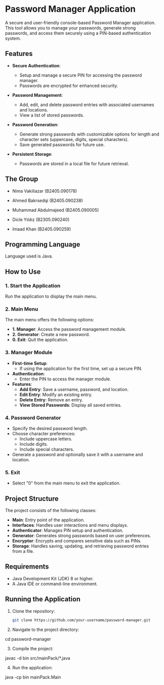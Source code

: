 # Password Manager Application

A secure and user-friendly console-based Password Manager application. This tool allows you to manage your passwords, generate strong passwords, and access them securely using a PIN-based authentication system.

## Features

- **Secure Authentication**:
  - Setup and manage a secure PIN for accessing the password manager.
  - Passwords are encrypted for enhanced security.

- **Password Management**:
  - Add, edit, and delete password entries with associated usernames and locations.
  - View a list of stored passwords.

- **Password Generation**:
  - Generate strong passwords with customizable options for length and character sets (uppercase, digits, special characters).
  - Save generated passwords for future use.

- **Persistent Storage**:
  - Passwords are stored in a local file for future retrieval.

## The Group

- Nima Vakiliazar (B2405.090178)

- Ahmed Bakrsedqi (B2405.090238)

- Muhammad Abdulmajeed (B2405.090005)

- Dicle Yıldız (B2305.090240)

- Imaad Khan (B2405.090259)

## Programming Language

Language used is Java. 

## How to Use

### 1. Start the Application
Run the application to display the main menu.

### 2. Main Menu
The main menu offers the following options:
- **1. Manager**: Access the password management module.
- **2. Generator**: Create a new password.
- **0. Exit**: Quit the application.

### 3. Manager Module
- **First-time Setup**:
  - If using the application for the first time, set up a secure PIN.
- **Authentication**:
  - Enter the PIN to access the manager module.
- **Features**:
  - **Add Entry**: Save a username, password, and location.
  - **Edit Entry**: Modify an existing entry.
  - **Delete Entry**: Remove an entry.
  - **View Stored Passwords**: Display all saved entries.

### 4. Password Generator
- Specify the desired password length.
- Choose character preferences:
  - Include uppercase letters.
  - Include digits.
  - Include special characters.
- Generate a password and optionally save it with a username and location.

### 5. Exit
- Select "0" from the main menu to exit the application.

## Project Structure

The project consists of the following classes:
- **Main**: Entry point of the application.
- **Interfaces**: Handles user interactions and menu displays.
- **Authenticator**: Manages PIN setup and authentication.
- **Generator**: Generates strong passwords based on user preferences.
- **Encryptor**: Encrypts and compares sensitive data such as PINs.
- **Storage**: Handles saving, updating, and retrieving password entries from a file.

## Requirements
- Java Development Kit (JDK) 8 or higher.
- A Java IDE or command-line environment.

## Running the Application
1. Clone the repository:
   ```bash
   git clone https://github.com/your-username/password-manager.git
   
2. Navigate to the project directory:

cd password-manager

3. Compile the project:

javac -d bin src/mainPack/*.java

4. Run the application:

java -cp bin mainPack.Main
